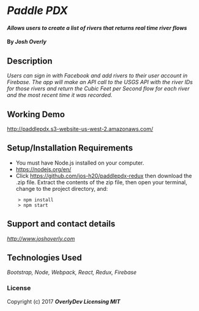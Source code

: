 # _Paddle PDX_

#### _Allows users to create a list of rivers that returns real time river flows_

#### By _**Josh Overly**_

## Description

_Users can sign in with Facebook and add rivers to their user account in Firebase.  The app will make an API call to the USGS API with the river IDs for those rivers and return the Cubic Feet per Second flow for each river and the most recent time it was recorded._

## Working Demo

http://paddlepdx.s3-website-us-west-2.amazonaws.com/

## Setup/Installation Requirements

* You must have Node.js installed on your computer.
* https://nodejs.org/en/
* Click https://github.com/jos-h20/paddlepdx-redux then download the .zip file.  Extract the contents of the zip file, then open your terminal, change to the project directory, and:

```
	> npm install
	> npm start
```


## Support and contact details

_http://www.joshoverly.com_

## Technologies Used

_Bootstrap, Node, Webpack, React, Redux, Firebase_

### License

Copyright (c) 2017 **_OverlyDev Licensing MIT_**
